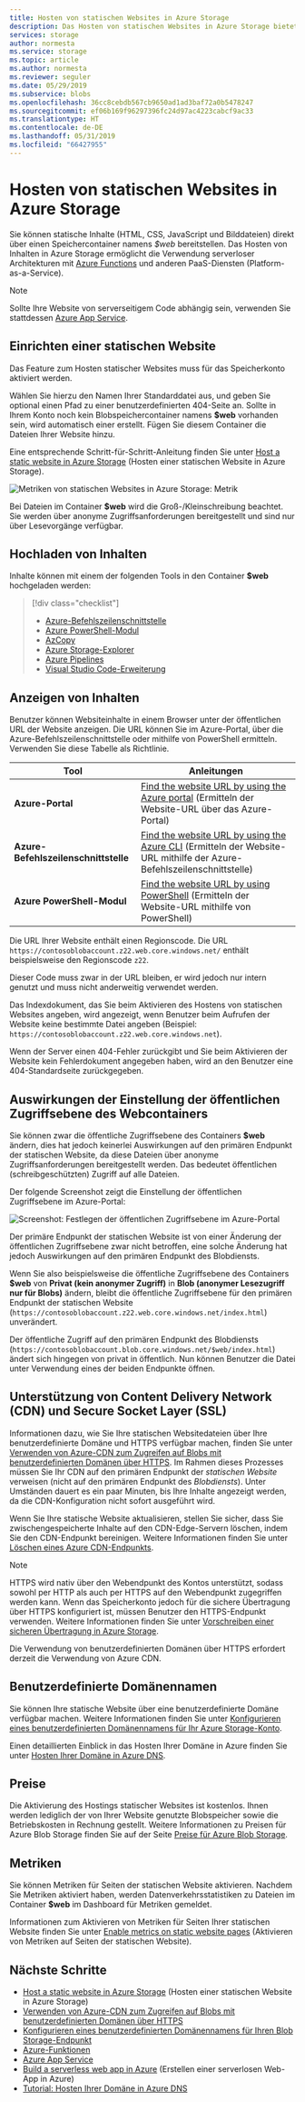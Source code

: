 ```yaml
---
title: Hosten von statischen Websites in Azure Storage
description: Das Hosten von statischen Websites in Azure Storage bietet eine kostengünstige, skalierbare Lösung zum Hosten von modernen Webanwendungen.
services: storage
author: normesta
ms.service: storage
ms.topic: article
ms.author: normesta
ms.reviewer: seguler
ms.date: 05/29/2019
ms.subservice: blobs
ms.openlocfilehash: 36cc8cebdb567cb9650ad1ad3baf72a0b5478247
ms.sourcegitcommit: ef06b169f96297396fc24d97ac4223cabcf9ac33
ms.translationtype: HT
ms.contentlocale: de-DE
ms.lasthandoff: 05/31/2019
ms.locfileid: "66427955"
---
```

# <a name="static-website-hosting-in-azure-storage"></a>Hosten von statischen Websites in Azure Storage

Sie können statische Inhalte (HTML, CSS, JavaScript und Bilddateien) direkt über einen Speichercontainer namens *$web* bereitstellen. Das Hosten von Inhalten in Azure Storage ermöglicht die Verwendung serverloser Architekturen mit [Azure Functions](/azure/azure-functions/functions-overview) und anderen PaaS-Diensten (Platform-as-a-Service).

> [!NOTE]
> Sollte Ihre Website von serverseitigem Code abhängig sein, verwenden Sie stattdessen [Azure App Service](/azure/app-service/overview).

## <a name="setting-up-a-static-website"></a>Einrichten einer statischen Website

Das Feature zum Hosten statischer Websites muss für das Speicherkonto aktiviert werden.

Wählen Sie hierzu den Namen Ihrer Standarddatei aus, und geben Sie optional einen Pfad zu einer benutzerdefinierten 404-Seite an. Sollte in Ihrem Konto noch kein Blobspeichercontainer namens **$web** vorhanden sein, wird automatisch einer erstellt. Fügen Sie diesem Container die Dateien Ihrer Website hinzu.

Eine entsprechende Schritt-für-Schritt-Anleitung finden Sie unter [Host a static website in Azure Storage](storage-blob-static-website-how-to.md) (Hosten einer statischen Website in Azure Storage).

![Metriken von statischen Websites in Azure Storage: Metrik](./media/storage-blob-static-website/storage-blob-static-website-blob-container.png)

Bei Dateien im Container **$web** wird die Groß-/Kleinschreibung beachtet. Sie werden über anonyme Zugriffsanforderungen bereitgestellt und sind nur über Lesevorgänge verfügbar.

## <a name="uploading-content"></a>Hochladen von Inhalten

Inhalte können mit einem der folgenden Tools in den Container **$web** hochgeladen werden:

> [!div class="checklist"]
> * [Azure-Befehlszeilenschnittstelle](storage-blob-static-website-how-to.md#cli)
> * [Azure PowerShell-Modul](storage-blob-static-website-how-to.md#powershell)
> * [AzCopy](../common/storage-use-azcopy-v10.md)
> * [Azure Storage-Explorer](https://azure.microsoft.com/features/storage-explorer/)
> * [Azure Pipelines](https://azure.microsoft.com/services/devops/pipelines/)
> * [Visual Studio Code-Erweiterung](https://code.visualstudio.com/tutorials/static-website/getting-started)

## <a name="viewing-content"></a>Anzeigen von Inhalten

Benutzer können Websiteinhalte in einem Browser unter der öffentlichen URL der Website anzeigen. Die URL können Sie im Azure-Portal, über die Azure-Befehlszeilenschnittstelle oder mithilfe von PowerShell ermitteln. Verwenden Sie diese Tabelle als Richtlinie.

|Tool| Anleitungen |
|----|----|
|**Azure-Portal** | [Find the website URL by using the Azure portal](storage-blob-static-website-how-to.md#portal-find-url) (Ermitteln der Website-URL über das Azure-Portal) |
|**Azure-Befehlszeilenschnittstelle** | [Find the website URL by using the Azure CLI](storage-blob-static-website-how-to.md#cli-find-url) (Ermitteln der Website-URL mithilfe der Azure-Befehlszeilenschnittstelle) |
|**Azure PowerShell-Modul** | [Find the website URL by using PowerShell](storage-blob-static-website-how-to.md#powershell-find-url) (Ermitteln der Website-URL mithilfe von PowerShell) |

Die URL Ihrer Website enthält einen Regionscode. Die URL `https://contosoblobaccount.z22.web.core.windows.net/` enthält beispielsweise den Regionscode `z22`.

Dieser Code muss zwar in der URL bleiben, er wird jedoch nur intern genutzt und muss nicht anderweitig verwendet werden.

Das Indexdokument, das Sie beim Aktivieren des Hostens von statischen Websites angeben, wird angezeigt, wenn Benutzer beim Aufrufen der Website keine bestimmte Datei angeben (Beispiel: `https://contosoblobaccount.z22.web.core.windows.net`).  

Wenn der Server einen 404-Fehler zurückgibt und Sie beim Aktivieren der Website kein Fehlerdokument angegeben haben, wird an den Benutzer eine 404-Standardseite zurückgegeben.

## <a name="impact-of-the-setting-the-public-access-level-of-the-web-container"></a>Auswirkungen der Einstellung der öffentlichen Zugriffsebene des Webcontainers

Sie können zwar die öffentliche Zugriffsebene des Containers **$web** ändern, dies hat jedoch keinerlei Auswirkungen auf den primären Endpunkt der statischen Website, da diese Dateien über anonyme Zugriffsanforderungen bereitgestellt werden. Das bedeutet öffentlichen (schreibgeschützten) Zugriff auf alle Dateien.

Der folgende Screenshot zeigt die Einstellung der öffentlichen Zugriffsebene im Azure-Portal:

![Screenshot: Festlegen der öffentlichen Zugriffsebene im Azure-Portal](./media/storage-manage-access-to-resources/storage-manage-access-to-resources-0.png)

Der primäre Endpunkt der statischen Website ist von einer Änderung der öffentlichen Zugriffsebene zwar nicht betroffen, eine solche Änderung hat jedoch Auswirkungen auf den primären Endpunkt des Blobdiensts.

Wenn Sie also beispielsweise die öffentliche Zugriffsebene des Containers **$web** von **Privat (kein anonymer Zugriff)** in **Blob (anonymer Lesezugriff nur für Blobs)** ändern, bleibt die öffentliche Zugriffsebene für den primären Endpunkt der statischen Website (`https://contosoblobaccount.z22.web.core.windows.net/index.html`) unverändert.

Der öffentliche Zugriff auf den primären Endpunkt des Blobdiensts (`https://contosoblobaccount.blob.core.windows.net/$web/index.html`) ändert sich hingegen von privat in öffentlich. Nun können Benutzer die Datei unter Verwendung eines der beiden Endpunkte öffnen.

## <a name="content-delivery-network-cdn-and-secure-socket-layer-ssl-support"></a>Unterstützung von Content Delivery Network (CDN) und Secure Socket Layer (SSL)

Informationen dazu, wie Sie Ihre statischen Websitedateien über Ihre benutzerdefinierte Domäne und HTTPS verfügbar machen, finden Sie unter [Verwenden von Azure-CDN zum Zugreifen auf Blobs mit benutzerdefinierten Domänen über HTTPS](storage-https-custom-domain-cdn.md). Im Rahmen dieses Prozesses müssen Sie Ihr CDN auf den primären Endpunkt der *statischen Website* verweisen (nicht auf den primären Endpunkt des *Blobdiensts*). Unter Umständen dauert es ein paar Minuten, bis Ihre Inhalte angezeigt werden, da die CDN-Konfiguration nicht sofort ausgeführt wird.

Wenn Sie Ihre statische Website aktualisieren, stellen Sie sicher, dass Sie zwischengespeicherte Inhalte auf den CDN-Edge-Servern löschen, indem Sie den CDN-Endpunkt bereinigen. Weitere Informationen finden Sie unter [Löschen eines Azure CDN-Endpunkts](../../cdn/cdn-purge-endpoint.md).

> [!NOTE]
> HTTPS wird nativ über den Webendpunkt des Kontos unterstützt, sodass sowohl per HTTP als auch per HTTPS auf den Webendpunkt zugegriffen werden kann. Wenn das Speicherkonto jedoch für die sichere Übertragung über HTTPS konfiguriert ist, müssen Benutzer den HTTPS-Endpunkt verwenden. Weitere Informationen finden Sie unter [Vorschreiben einer sicheren Übertragung in Azure Storage](../common/storage-require-secure-transfer.md).
>
> Die Verwendung von benutzerdefinierten Domänen über HTTPS erfordert derzeit die Verwendung von Azure CDN.

## <a name="custom-domain-names"></a>Benutzerdefinierte Domänennamen

Sie können Ihre statische Website über eine benutzerdefinierte Domäne verfügbar machen. Weitere Informationen finden Sie unter [Konfigurieren eines benutzerdefinierten Domänennamens für Ihr Azure Storage-Konto](storage-custom-domain-name.md).

Einen detaillierten Einblick in das Hosten Ihrer Domäne in Azure finden Sie unter [Hosten Ihrer Domäne in Azure DNS](../../dns/dns-delegate-domain-azure-dns.md).

## <a name="pricing"></a>Preise

Die Aktivierung des Hostings statischer Websites ist kostenlos. Ihnen werden lediglich der von Ihrer Website genutzte Blobspeicher sowie die Betriebskosten in Rechnung gestellt. Weitere Informationen zu Preisen für Azure Blob Storage finden Sie auf der Seite [Preise für Azure Blob Storage](https://azure.microsoft.com/pricing/details/storage/blobs/).

## <a name="metrics"></a>Metriken

Sie können Metriken für Seiten der statischen Website aktivieren. Nachdem Sie Metriken aktiviert haben, werden Datenverkehrsstatistiken zu Dateien im Container **$web** im Dashboard für Metriken gemeldet.

Informationen zum Aktivieren von Metriken für Seiten Ihrer statischen Website finden Sie unter [Enable metrics on static website pages](storage-blob-static-website-how-to.md#metrics) (Aktivieren von Metriken auf Seiten der statischen Website).

## <a name="next-steps"></a>Nächste Schritte

* [Host a static website in Azure Storage](storage-blob-static-website-how-to.md) (Hosten einer statischen Website in Azure Storage)
* [Verwenden von Azure-CDN zum Zugreifen auf Blobs mit benutzerdefinierten Domänen über HTTPS](storage-https-custom-domain-cdn.md)
* [Konfigurieren eines benutzerdefinierten Domänennamens für Ihren Blob Storage-Endpunkt](storage-custom-domain-name.md)
* [Azure-Funktionen](/azure/azure-functions/functions-overview)
* [Azure App Service](/azure/app-service/overview)
* [Build a serverless web app in Azure](https://docs.microsoft.com/azure/functions/tutorial-static-website-serverless-api-with-database) (Erstellen einer serverlosen Web-App in Azure)
* [Tutorial: Hosten Ihrer Domäne in Azure DNS](../../dns/dns-delegate-domain-azure-dns.md)
